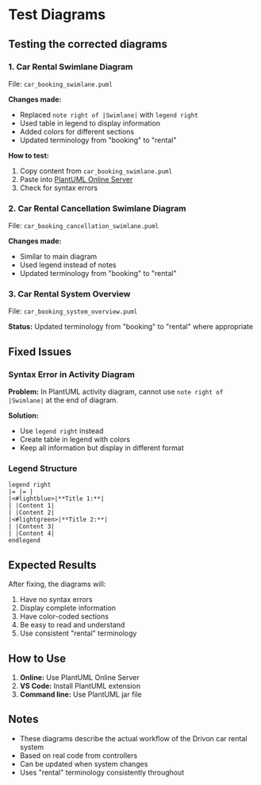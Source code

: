 # Test Diagrams

## Testing the corrected diagrams

### 1. Car Rental Swimlane Diagram
File: `car_booking_swimlane.puml`

**Changes made:**
- Replaced `note right of |Swimlane|` with `legend right`
- Used table in legend to display information
- Added colors for different sections
- Updated terminology from "booking" to "rental"

**How to test:**
1. Copy content from `car_booking_swimlane.puml`
2. Paste into [PlantUML Online Server](http://www.plantuml.com/plantuml/uml/)
3. Check for syntax errors

### 2. Car Rental Cancellation Swimlane Diagram
File: `car_booking_cancellation_swimlane.puml`

**Changes made:**
- Similar to main diagram
- Used legend instead of notes
- Updated terminology from "booking" to "rental"

### 3. Car Rental System Overview
File: `car_booking_system_overview.puml`

**Status:** Updated terminology from "booking" to "rental" where appropriate

## Fixed Issues

### Syntax Error in Activity Diagram
**Problem:** In PlantUML activity diagram, cannot use `note right of |Swimlane|` at the end of diagram.

**Solution:** 
- Use `legend right` instead
- Create table in legend with colors
- Keep all information but display in different format

### Legend Structure
```plantuml
legend right
|= |= |
|<#lightblue>|**Title 1:**|
| |Content 1|
| |Content 2|
|<#lightgreen>|**Title 2:**|
| |Content 3|
| |Content 4|
endlegend
```

## Expected Results

After fixing, the diagrams will:
1. Have no syntax errors
2. Display complete information
3. Have color-coded sections
4. Be easy to read and understand
5. Use consistent "rental" terminology

## How to Use

1. **Online:** Use PlantUML Online Server
2. **VS Code:** Install PlantUML extension
3. **Command line:** Use PlantUML jar file

## Notes

- These diagrams describe the actual workflow of the Drivon car rental system
- Based on real code from controllers
- Can be updated when system changes
- Uses "rental" terminology consistently throughout 